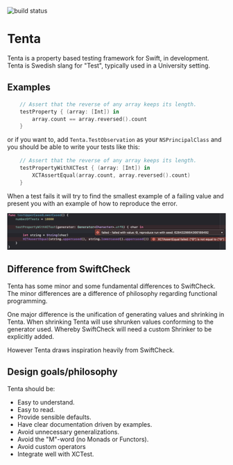 ![build status](https://travis-ci.com/niilohlin/Tenta.svg?branch=master)

# Tenta
Tenta is a property based testing framework for Swift, in development.
Tenta is Swedish slang for "Test", typically used in a University setting.

## Examples

```swift
    // Assert that the reverse of any array keeps its length.
    testProperty { (array: [Int]) in
        array.count == array.reversed().count
    }

```

or if you want to, add `Tenta.TestObservation` as your `NSPrincipalClass`
and you should be able to write your tests like this:

```swift
    // Assert that the reverse of any array keeps its length.
    testPropertyWithXCTest { (array: [Int]) in
        XCTAssertEqual(array.count, array.reversed().count)
    }

```

When a test fails it will try to find the smallest example of a failing
value and present you with an example of how to reproduce the error.

![](assets/example-fail.png)

## Difference from SwiftCheck
Tenta has some minor and some fundamental differences to SwiftCheck.
The minor differences are a difference of philosophy regarding functional
programming.

One major difference is the unification of generating values and shrinking
in Tenta. When shrinking Tenta will use shrunken values conforming to
the generator used. Whereby SwiftCheck will need a custom Shrinker to be
explicitly added.

However Tenta draws inspiration heavily from SwiftCheck.

## Design goals/philosophy

Tenta should be:

* Easy to understand.
* Easy to read.
* Provide sensible defaults.
* Have clear documentation driven by examples.
* Avoid unnecessary generalizations.
* Avoid the "M"-word (no Monads or Functors).
* Avoid custom operators
* Integrate well with XCTest.
